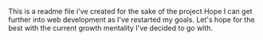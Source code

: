 This is a readme file i've created for the sake of the project
Hope I can get further into web development as I've restarted my goals. 
Let's hope for the best with the current growth mentality I've decided to go with.
